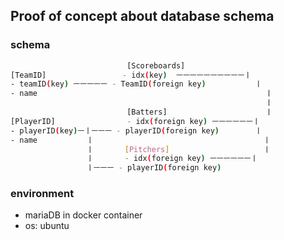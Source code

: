 
## Proof of concept about database schema

### schema
```bash
                          [Scoreboards]
[TeamID]                 - idx(key)  ㅡㅡㅡㅡㅡㅡㅡㅡㅡㅡㅣ
- teamID(key) ㅡㅡㅡㅡㅡ - TeamID(foreign key)           ㅣ
- name                                                   ㅣ
                                                         ㅣ
                          [Batters]                      ㅣ
[PlayerID]                - idx(foreign key) ㅡㅡㅡㅡㅡㅡㅣ
- playerID(key)ㅡㅣㅡㅡㅡ - playerID(foreign key)        ㅣ
- name           ㅣ                                      ㅣ
                 ㅣ       [Pitchers]                     ㅣ
                 ㅣ       - idx(foreign key) ㅡㅡㅡㅡㅡㅡㅣ
                 ㅣㅡㅡㅡ - playerID(foreign key)       
```

### environment

- mariaDB in docker container
- os: ubuntu
